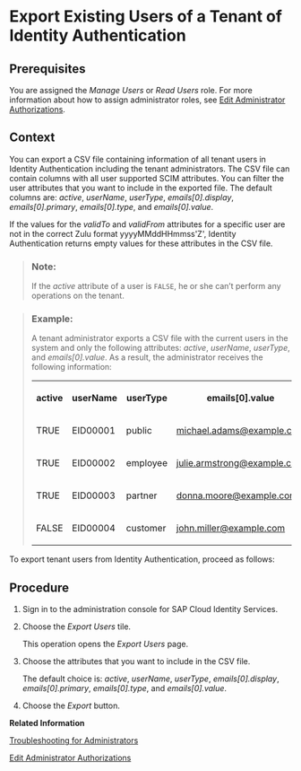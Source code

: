 <!-- loio40c29d2632b744af9bc7b7d353616d52 -->

# Export Existing Users of a Tenant of Identity Authentication



## Prerequisites

You are assigned the *Manage Users* or *Read Users* role. For more information about how to assign administrator roles, see [Edit Administrator Authorizations](edit-administrator-authorizations-86ee374.md).



## Context

You can export a CSV file containing information of all tenant users in Identity Authentication including the tenant administrators. The CSV file can contain columns with all user supported SCIM attributes. You can filter the user attributes that you want to include in the exported file. The default columns are: *active*, *userName*, *userType*, *emails\[0\].display*, *emails\[0\].primary*, *emails\[0\].type*, and *emails\[0\].value*.

If the values for the *validTo* and *validFrom* attributes for a specific user are not in the correct Zulu format yyyyMMddHHmmss'Z', Identity Authentication returns empty values for these attributes in the CSV file.

> ### Note:  
> If the *active* attribute of a user is `FALSE`, he or she can’t perform any operations on the tenant.

> ### Example:  
> A tenant administrator exports a CSV file with the current users in the system and only the following attributes: *active*, *userName*, *userType*, and *emails\[0\].value*. As a result, the administrator receives the following information:
> 
> 
> <table>
> <tr>
> <th valign="top">
> 
> active
> 
> 
> 
> </th>
> <th valign="top">
> 
> userName
> 
> 
> 
> </th>
> <th valign="top">
> 
> userType
> 
> 
> 
> </th>
> <th valign="top">
> 
> emails\[0\].value
> 
> 
> 
> </th>
> </tr>
> <tr>
> <td valign="top">
> 
> TRUE
> 
> 
> 
> </td>
> <td valign="top">
> 
> EID00001
> 
> 
> 
> </td>
> <td valign="top">
> 
> public
> 
> 
> 
> </td>
> <td valign="top">
> 
> michael.adams@example.com
> 
> 
> 
> </td>
> </tr>
> <tr>
> <td valign="top">
> 
> TRUE
> 
> 
> 
> </td>
> <td valign="top">
> 
> EID00002
> 
> 
> 
> </td>
> <td valign="top">
> 
> employee
> 
> 
> 
> </td>
> <td valign="top">
> 
> julie.armstrong@example.com
> 
> 
> 
> </td>
> </tr>
> <tr>
> <td valign="top">
> 
> TRUE
> 
> 
> 
> </td>
> <td valign="top">
> 
> EID00003
> 
> 
> 
> </td>
> <td valign="top">
> 
> partner
> 
> 
> 
> </td>
> <td valign="top">
> 
> donna.moore@example.com
> 
> 
> 
> </td>
> </tr>
> <tr>
> <td valign="top">
> 
> FALSE
> 
> 
> 
> </td>
> <td valign="top">
> 
> EID00004
> 
> 
> 
> </td>
> <td valign="top">
> 
> customer
> 
> 
> 
> </td>
> <td valign="top">
> 
> john.miller@example.com
> 
> 
> 
> </td>
> </tr>
> </table>

To export tenant users from Identity Authentication, proceed as follows:



<a name="loio40c29d2632b744af9bc7b7d353616d52__steps_evb_bvz_r4"/>

## Procedure

1.  Sign in to the administration console for SAP Cloud Identity Services.

2.  Choose the *Export Users* tile.

    This operation opens the *Export Users* page.

3.  Choose the attributes that you want to include in the CSV file.

    The default choice is: *active*, *userName*, *userType*, *emails\[0\].display*, *emails\[0\].primary*, *emails\[0\].type*, and *emails\[0\].value*.

4.  Choose the *Export* button.


**Related Information**  


[Troubleshooting for Administrators](troubleshooting-for-administrators-f80beb5.md "This section is intended to help administrators deal with error messages in the administration console for SAP Cloud Identity Services.")

[Edit Administrator Authorizations](edit-administrator-authorizations-86ee374.md "As a tenant administrator, you can edit both your own authorizations and other administrators' authorizations in the administration console for SAP Cloud Identity Services. By editing the administrator authorizations you can also delete an administrator.")

